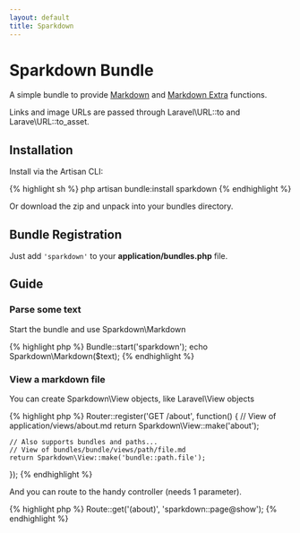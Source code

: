 ```yaml
---
layout: default
title: Sparkdown
---
```


# Sparkdown Bundle

A simple bundle to provide [Markdown](http://daringfireball.net/projects/markdown/) and [Markdown Extra](http://michelf.com/projects/php-markdown/) functions.

Links and image URLs are passed through Laravel\URL::to and Larave\URL::to_asset.

## Installation

Install via the Artisan CLI:

{% highlight sh %}
php artisan bundle:install sparkdown
{% endhighlight %}


Or download the zip and unpack into your bundles directory.

## Bundle Registration

Just add `'sparkdown'` to your **application/bundles.php** file.

## Guide

### Parse some text

Start the bundle and use Sparkdown\Markdown

{% highlight php %}
	Bundle::start('sparkdown');
	echo Sparkdown\Markdown($text);
{% endhighlight %}

### View a markdown file

You can create Sparkdown\View objects, like Laravel\View objects

{% highlight php %}
Router::register('GET /about', function()
{
	// View of application/views/about.md
	return Sparkdown\View::make('about');

	// Also supports bundles and paths...
	// View of bundles/bundle/views/path/file.md
	return Sparkdown\View::make('bundle::path.file');
});
{% endhighlight %}

And you can route to the handy controller (needs 1 parameter).

{% highlight php %}
Route::get('(about)', 'sparkdown::page@show');
{% endhighlight %}

